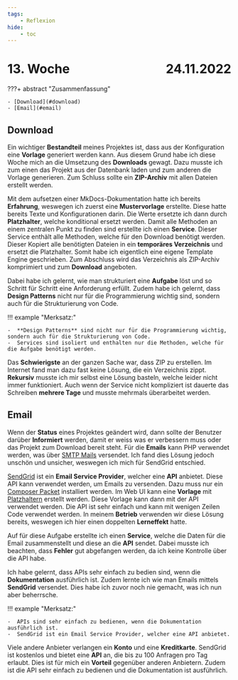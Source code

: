 ```yaml
---
tags:
    - Reflexion
hide:
    - toc
---
```


# 13. Woche <span style="float:right">24.11.2022</span>

???+ abstract "Zusammenfassung"

    - [Download](#download)
    - [Email](#email)

## Download

Ein wichtiger **Bestandteil** meines Projektes ist, dass aus der Konfiguration eine **Vorlage** generiert werden kann. Aus diesem Grund habe ich diese Woche mich an die Umsetzung des **Downloads** gewagt. Dazu musste ich zum einen das Projekt aus der Datenbank laden und zum anderen die Vorlage generieren. Zum Schluss sollte ein **ZIP-Archiv** mit allen Dateien erstellt werden.

Mit dem aufsetzen einer MkDocs-Dokumentation hatte ich bereits **Erfahrung**, weswegen ich zuerst eine **Mustervorlage** erstellte. Diese hatte bereits Texte und Konfigurationen darin. Die Werte ersetzte ich dann durch **Platzhalter**, welche konditional ersetzt werden. Damit alle Methoden an einem zentralen Punkt zu finden sind erstellte ich einen **Service**. Dieser Service enthält alle Methoden, welche für den Download benötigt werden. Dieser Kopiert alle benötigten Dateien in ein **temporäres Verzeichnis** und ersetzt die Platzhalter. Somit habe ich eigentlich eine eigene Template Engine geschrieben. Zum Abschluss wird das Verzeichnis als ZIP-Archiv komprimiert und zum **Download** angeboten.

Dabei habe ich gelernt, wie man strukturiert eine **Aufgabe** löst und so Schritt für Schritt eine Anforderung erfüllt. Zudem habe ich gelernt, dass **Design Patterns** nicht nur für die Programmierung wichtig sind, sondern auch für die Strukturierung von Code.

!!! example "Merksatz:"

    -  **Design Patterns** sind nicht nur für die Programmierung wichtig, sondern auch für die Strukturierung von Code.
    -  Services sind isoliert und enthalten nur die Methoden, welche für die Aufgabe benötigt werden.

Das **Schwierigste** an der ganzen Sache war, dass ZIP zu erstellen. Im Internet fand man dazu fast keine Lösung, die ein Verzeichnis zippt. **Rekursiv** musste ich mir selbst eine Lösung basteln, welche leider nicht immer funktioniert. Auch wenn der Service nicht kompliziert ist dauerte das Schreiben **mehrere Tage** und musste mehrmals überarbeitet werden.

## Email

Wenn der **Status** eines Projektes geändert wird, dann sollte der Benutzer darüber **Informiert** werden, damit er weiss was er verbessern muss oder das Projekt zum Download bereit steht. Für die **Emails** kann PHP verwendet werden, was über [SMTP Mails](https://www.php-einfach.de/php-tutorial/php-email/) versendet. Ich fand dies Lösung jedoch unschön und unsicher, weswegen ich mich für SendGrid entschied.

[SendGrid](https://sendgrid.com/) ist ein **Email Service Provider**, welcher eine **API** anbietet. Diese API kann verwendet werden, um Emails zu versenden. Dazu muss nur ein [Composer Packet](https://github.com/sendgrid/sendgrid-php) installiert werden. Im Web UI kann eine **Vorlage** mit [Platzhaltern](https://docs.sendgrid.com/ui/sending-email/how-to-send-an-email-with-dynamic-templates) erstellt werden. Diese Vorlage kann dann mit der API verwendet werden. Die API ist sehr einfach und kann mit wenigen Zeilen Code verwendet werden. In meinem **Betrieb** verwenden wir diese Lösung bereits, weswegen ich hier einen doppelten **Lerneffekt** hatte.

Auf für diese Aufgabe erstellte ich einen **Service**, welche die Daten für die Email zusammenstellt und diese an die **API** sendet. Dabei musste ich beachten, dass **Fehler** gut abgefangen werden, da ich keine Kontrolle über die API habe.

Ich habe gelernt, dass APIs sehr einfach zu bedien sind, wenn die **Dokumentation** ausführlich ist. Zudem lernte ich wie man Emails mittels **SendGrid** versendet. Dies habe ich zuvor noch nie gemacht, was ich nun aber beherrsche.

!!! example "Merksatz:"

    -  APIs sind sehr einfach zu bedienen, wenn die Dokumentation ausführlich ist.
    -  SendGrid ist ein Email Service Provider, welcher eine API anbietet.

Viele andere Anbieter verlangen ein **Konto** und eine **Kreditkarte**. SendGrid ist kostenlos und bietet eine **API** an, die bis zu 100 Anfragen pro Tag erlaubt. Dies ist für mich ein **Vorteil** gegenüber anderen Anbietern. Zudem ist die API sehr einfach zu bedienen und die Dokumentation ist ausführlich.
